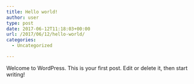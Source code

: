 ```yaml
---
title: Hello world!
author: user
type: post
date: 2017-06-12T11:18:03+00:00
url: /2017/06/12/hello-world/
categories:
  - Uncategorized

---
```

Welcome to WordPress. This is your first post. Edit or delete it, then start writing!
